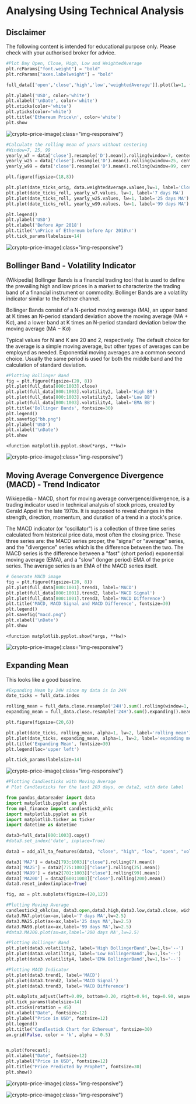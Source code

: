 

# Analysing Using Technical Analysis

## Disclaimer
The following content is intended for educational purpose only. Please check with your authorised broker for advice.


```python
#Plot Day Open, Close, High, Low and WeightedAverage
plt.rcParams["font.weight"] = "bold"
plt.rcParams["axes.labelweight"] = "bold"

full_data[['open','close','high','low','weightedAverage']].plot(lw=1, figsize=(18,8), fontsize=14)

plt.ylabel('USD', color='white')
plt.xlabel('\nDate', color='white')
plt.xticks(color='white')
plt.yticks(color='white')
plt.title('Ethereum Price\n', color='white')
plt.show
```

![crypto-price-image](/images/ta/output_1_1.png){:class="img-responsive"}




```python
#Calculate the rolling mean of years without centering
#Window=7, 25, 99
yearly_w7 = data['close'].resample('D').mean().rolling(window=7, center=False).mean()
yearly_w25 = data['close'].resample('D').mean().rolling(window=25, center=False).mean()
yearly_w99 = data['close'].resample('D').mean().rolling(window=99, center=False).mean()
```


```python
plt.figure(figsize=(18,8))

plt.plot(date_ticks_orig, data.weightedAverage.values,lw=1, label='Closing Price (USD)')
plt.plot(date_ticks_roll, yearly_w7.values, lw=1, label='7 days MA')
plt.plot(date_ticks_roll, yearly_w25.values, lw=1, label='25 days MA')
plt.plot(date_ticks_roll, yearly_w99.values, lw=1, label='99 days MA')

plt.legend()
plt.ylabel('USD')
plt.xlabel('Before Apr 2018')
plt.title('\nPrice of Ethereum before Apr 2018\n')
plt.tick_params(labelsize=14)
```

![crypto-price-image](/images/ta/output_3_0.png){:class="img-responsive"}


## Bollinger Band - Volatility Indicator
(Wikipedia) Bollinger Bands is a financial trading tool that is used to define the prevailing high and low prices in a market to characterize the trading band of a financial instrument or commodity. Bollinger Bands are a volatility indicator similar to the Keltner channel.

Bollinger Bands consist of a N-period moving average (MA), an upper band at K times an N-period standard deviation above the moving average (MA + Kσ), and a lower band at K times an N-period standard deviation below the moving average (MA − Kσ)

Typical values for N and K are 20 and 2, respectively. The default choice for the average is a simple moving average, but other types of averages can be employed as needed. Exponential moving averages are a common second choice. Usually the same period is used for both the middle band and the calculation of standard deviation.


```python
#Plotting Bollinger Band
fig = plt.figure(figsize=(20, 8))
plt.plot(full_data[800:1003].close)
plt.plot(full_data[800:1003].volatility2, label='High BB')
plt.plot(full_data[800:1003].volatility3, label='Low BB')
plt.plot(full_data[800:1003].volatility4, label='EMA BB')
plt.title('Bollinger Bands', fontsize=30)
plt.legend()
plt.savefig("bb.png")
plt.ylabel('USD')
plt.xlabel('\nDate')
plt.show
```




    <function matplotlib.pyplot.show(*args, **kw)>



![crypto-price-image](/images/ta/output_5_1.png){:class="img-responsive"}



## Moving Average Convergence Divergence (MACD) - Trend Indicator
Wikiepedia - MACD, short for moving average convergence/divergence, is a trading indicator used in technical analysis of stock prices, created by Gerald Appel in the late 1970s. It is supposed to reveal changes in the strength, direction, momentum, and duration of a trend in a stock's price.

The MACD indicator (or "oscillator") is a collection of three time series calculated from historical price data, most often the closing price. These three series are: the MACD series proper, the "signal" or "average" series, and the "divergence" series which is the difference between the two. The MACD series is the difference between a "fast" (short period) exponential moving average (EMA), and a "slow" (longer period) EMA of the price series. The average series is an EMA of the MACD series itself.


```python
# Generate MACD image
fig = plt.figure(figsize=(20, 8))
plt.plot(full_data[800:1001].trend1, label='MACD')
plt.plot(full_data[800:1001].trend2, label='MACD Signal')
plt.plot(full_data[800:1001].trend3, label='MACD Difference')
plt.title('MACD, MACD Signal and MACD Difference', fontsize=30)
plt.legend()
plt.savefig("macd.png")
plt.xlabel('\nDate')
plt.show
```




    <function matplotlib.pyplot.show(*args, **kw)>



![crypto-price-image](/images/ta/output_7_1.png){:class="img-responsive"}



## Expanding Mean
This looks like a good baseline.


```python
#Expanding Mean by 24H since my data is in 24H
date_ticks = full_data.index

rolling_mean = full_data.close.resample('24H').sum().rolling(window=1, center=False).mean()
expanding_mean = full_data.close.resample('24H').sum().expanding().mean()

plt.figure(figsize=(20,6))

plt.plot(date_ticks, rolling_mean, alpha=1, lw=2, label='rolling mean')
plt.plot(date_ticks, expanding_mean, alpha=1, lw=2, label='expanding mean')
plt.title('Expanding Mean', fontsize=30)
plt.legend(loc='upper left')

plt.tick_params(labelsize=14)
```

![crypto-price-image](/images/ta/output_9_0.png){:class="img-responsive"}



```python
#Plotting Candlesticks with Moving Average
# Plot Candlesticks for the last 203 days, on data2, with date label

from pandas_datareader import data
import matplotlib.pyplot as plt
from mpl_finance import candlestick2_ohlc
import matplotlib.pyplot as plt
import matplotlib.ticker as ticker
import datetime as datetime

data3=full_data[800:1003].copy()
#data3.set_index('date', inplace=True)

data3 = add_all_ta_features(data3, "close", "high", "low", "open", "volume",fillna=True)

data3['MA7'] = data2[793:1003]["close"].rolling(7).mean()
data3['MA25'] = data2[775:1003]["close"].rolling(25).mean()
data3['MA99'] = data2[701:1003]["close"].rolling(99).mean()
data3['MA200'] = data2[600:1003]["close"].rolling(200).mean()
data3.reset_index(inplace=True)

fig, ax = plt.subplots(figsize=(20,12))

#Plotting Moving Average
candlestick2_ohlc(ax, data3.open,data3.high,data3.low,data3.close, width=1, colorup='g')
data3.MA7.plot(ax=ax,label='7 days MA',lw=2.5)
data3.MA25.plot(ax=ax,label='25 days MA',lw=2.5)
data3.MA99.plot(ax=ax,label='99 days MA',lw=2.5)
#data3.MA200.plot(ax=ax,label='200 days MA',lw=2.5)

#Plotting Bollinger Band
plt.plot(data3.volatility2, label='High BollingerBand',lw=1,ls='--')
plt.plot(data3.volatility3, label='Low BollingerBand',lw=1,ls='--')
plt.plot(data3.volatility4, label='EMA BollingerBand',lw=1,ls='--')

#Plotting MACD Indicator
plt.plot(data3.trend1, label='MACD')
plt.plot(data3.trend2, label='MACD Signal')
plt.plot(data3.trend3, label='MACD Difference')

plt.subplots_adjust(left=0.09, bottom=0.20, right=0.94, top=0.90, wspace=0.2, hspace=0)
plt.tick_params(labelsize=14)
plt.xticks(rotation = 45)
plt.xlabel("Date", fontsize=12)
plt.ylabel("Price in USD", fontsize=12)
plt.legend()
plt.title("Candlestick Chart for Ethereum", fontsize=30)
ax.grid(False, color = 'k', alpha = 0.5)


m.plot(forecast);
plt.xlabel("Date", fontsize=12)
plt.ylabel("Price in USD", fontsize=12)
plt.title("Price Predicted by Prophet", fontsize=30)
plt.show()
```

![crypto-price-image](/images/ta/output_10_0.png){:class="img-responsive"}


![crypto-price-image](/images/ta/output_10_1.png){:class="img-responsive"}

